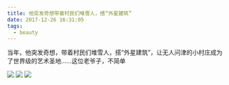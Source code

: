 ```yaml
---
title: 他突发奇想带着村民们堆雪人，搭“外星建筑”
date: 2017-12-26 16:31:05
tags:
  - beauty
---
```

当年，他突发奇想，带着村民们堆雪人，搭“外星建筑”，让无人问津的小村庄成为了世界级的艺术圣地……这位老爷子，不简单
<!-- more -->
![](https://wx2.sinaimg.cn/mw690/484cdcfegy1fmtemhe2cyj20c970me81.jpg)
![](https://wx4.sinaimg.cn/mw690/484cdcfegy1fmtemfe9ovj20ca52g4qp.jpg)
![](https://wx1.sinaimg.cn/mw690/484cdcfegy1fmtemhyegzj20ca77y1ky.jpg)
